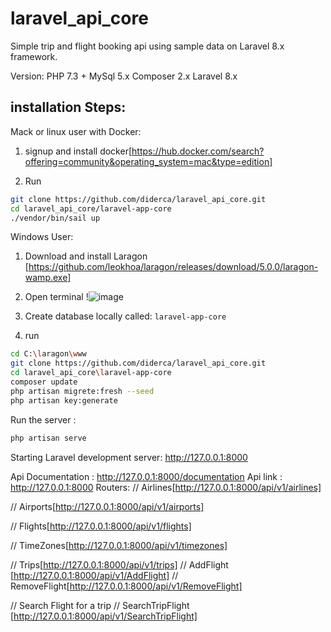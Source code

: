 
# laravel_api_core
Simple trip and flight booking api using sample data on Laravel 8.x framework.
 
 Version:
 PHP 7.3 +
 MySql 5.x
 Composer 2.x
 Laravel 8.x

 
## installation Steps:
Mack or linux user with Docker:

1. signup and install docker[https://hub.docker.com/search?offering=community&operating_system=mac&type=edition]

2. Run
```sh
git clone https://github.com/diderca/laravel_api_core.git
cd laravel_api_core/laravel-app-core
./vendor/bin/sail up 
```

Windows User:
1. Download and install Laragon [https://github.com/leokhoa/laragon/releases/download/5.0.0/laragon-wamp.exe]
2. Open terminal !![image](https://user-images.githubusercontent.com/9303017/119930278-28090980-bf4d-11eb-84dd-15cdddc4585b.png)

3. Create database locally called: `laravel-app-core`

4. run
```sh
cd C:\laragon\www
git clone https://github.com/diderca/laravel_api_core.git
cd laravel_api_core\laravel-app-core
composer update
php artisan migrete:fresh --seed
php artisan key:generate
```

Run the server :
```sh
php artisan serve

```
Starting Laravel development server: http://127.0.0.1:8000

Api Documentation : http://127.0.0.1:8000/documentation
Api link : http://127.0.0.1:8000
Routers:
// Airlines[http://127.0.0.1:8000/api/v1/airlines]
 
// Airports[http://127.0.0.1:8000/api/v1/airports]
 
// Flights[http://127.0.0.1:8000/api/v1/flights]

// TimeZones[http://127.0.0.1:8000/api/v1/timezones]
 
// Trips[http://127.0.0.1:8000/api/v1/trips]
// AddFlight [http://127.0.0.1:8000/api/v1/AddFlight]
// RemoveFlight[http://127.0.0.1:8000/api/v1/RemoveFlight]

// Search Flight for a trip
// SearchTripFlight [http://127.0.0.1:8000/api/v1/SearchTripFlight]
